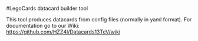 
#LegoCards datacard builder tool

This tool produces datacards from config files (normally in yaml format).
For documentation go to our Wiki: https://github.com/HZZ4l/Datacards13TeV/wiki



